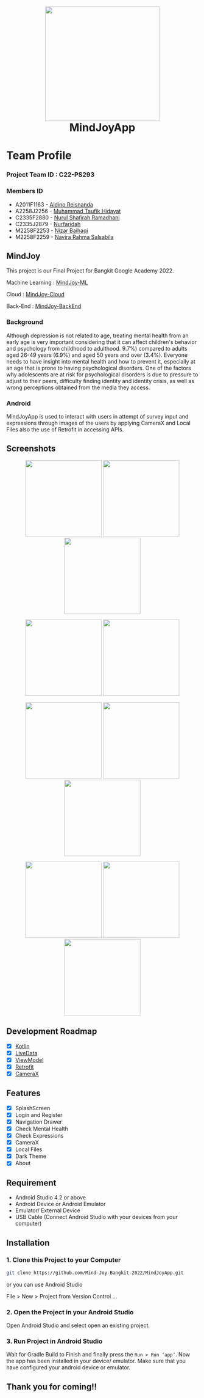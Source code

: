 <h1 align="center">
  <img align="center" src="/misc/img/icon.png"  width="300"></img>
  <br> 
  MindJoyApp
</h1>



# Team Profile
### Project Team ID : C22-PS293
### Members ID
* A2011F1163 - [Aldino Reisnanda](https://github.com/Sumiyarang)
* A2258J2256 - [Muhammad Taufik Hidayat](https://github.com/Taufik322)
* C2335F2880 - [Nurul Shafirah Ramadhani](https://github.com/NurulShafirah13)
* C2335J2879 - [Nurfaridah](https://github.com/nhufaridah)
* M2258F2253 - [Nizar Baihaqi](https://github.com/n11bhq)
* M2258F2259 - [Navira Rahma Salsabila](https://github.com/navirars)



## MindJoy
This project is our Final Project for Bangkit Google Academy 2022.

Machine Learning : [MindJoy-ML](https://github.com/Mind-Joy-Bangkit-2022/MindJoyApp-MachineLearningModels)

Cloud : [MindJoy-Cloud](https://github.com/Mind-Joy-Bangkit-2022/mindjoy-cc)

Back-End : [MindJoy-BackEnd](https://github.com/Mind-Joy-Bangkit-2022/MindJoy-BackEnd)

### Background

Although depression is not related to age, treating mental health from an early age is
very important considering that it can affect children's behavior and psychology from
childhood to adulthood. 9.7%) compared to adults aged 26-49 years (6.9%) and aged 50 years
and over (3.4%). Everyone needs to have insight into mental health and how to prevent it,
especially at an age that is prone to having psychological disorders. One of the factors why
adolescents are at risk for psychological disorders is due to pressure to adjust to their peers,
difficulty finding identity and identity crisis, as well as wrong perceptions obtained from the
media they access.

### Android 

MindJoyApp is used to interact with users in attempt of survey input and expressions through images of the users by applying CameraX and Local Files
also the use of Retrofit in accessing APIs.


## Screenshots

<p align="center">
  <img src="/misc/img/mindjoy1.jpg" width="200">
  <img src="/misc/img/mindjoy2.jpg" width="200">
  <img src="/misc/img/mindjoy3.jpg" width="200">
</p>

<p align="center">
  <img src="/misc/img/mindjoy4.jpg" width="200">
  <img src="/misc/img/mindjoy5.jpg" width="200">
</p>

<p align="center">
  <img src="/misc/img/mindjoy6.jpg" width="200">
  <img src="/misc/img/mindjoy7.jpg" width="200">
  <img src="/misc/img/mindjoy9.jpg" width="200">
</p>

<p align="center">
  <img src="/misc/img/mindjoy8.jpg" width="200">
  <img src="/misc/img/mindjoy10.jpg" width="200">
  <img src="/misc/img/mindjoy11.jpg" width="200">
</p>

## Development Roadmap

- [x] [Kotlin](https://kotlinlang.org/)
- [x] [LiveData](https://developer.android.com/topic/libraries/architecture/livedata)
- [x] [ViewModel](https://developer.android.com/topic/libraries/architecture/viewmodel)
- [x] [Retrofit](https://square.github.io/retrofit/)
- [x] [CameraX](https://developer.android.com/training/camerax)

## Features

- [x] SplashScreen
- [x] Login and Register
- [x] Navigation Drawer
- [x] Check Mental Health 
- [x] Check Expressions
- [x] CameraX
- [x] Local Files 
- [x] Dark Theme  
- [X] About 

## Requirement

* Android Studio 4.2 or above
* Android Device or Android Emulator 
* Emulator/ External Device
* USB Cable (Connect Android Studio with your devices from your computer)

## Installation

### 1. Clone this Project to your Computer
```bash
git clone https://github.com/Mind-Joy-Bangkit-2022/MindJoyApp.git
```
or you can use Android Studio 

File > New > Project from Version Control ...

### 2. Open the Project in your Android Studio
Open Android Studio and select open an existing project.

### 3. Run Project in Android Studio
Wait for Gradle Build to Finish and finally press the `Run > Run ‘app’`. 
Now the app has been installed in your device/ emulator. 
Make sure that you have configured your android device or emulator.

## Thank you for coming!!
